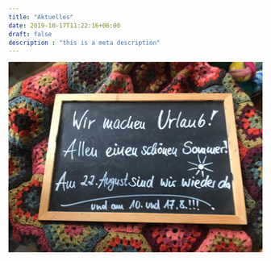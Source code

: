 ```yaml
---
title: "Aktuelles"
date: 2019-10-17T11:22:16+06:00
draft: false
description : "this is a meta description"
---
```


![alt d](./urlaub.jpg)
